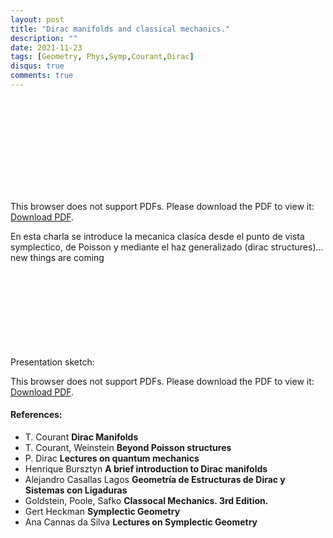 ```yaml
---
layout: post
title: "Dirac manifolds and classical mechanics."
description: ""
date: 2021-11-23
tags: [Geometry, Phys,Symp,Courant,Dirac]
disqus: true
comments: true
---
```





<object data="pdfs/notesclassicalmechanics.pdf" type="application/pdf" width="1400px" height="400px">
    <embed src="pdfs/notesclassicalmechanics.pdf">
        <p>This browser does not support PDFs. Please download the PDF to view it: <a href="pdfs/notesclassicalmechanics.pdf">Download PDF</a>.</p>
    </embed>
</object>

En esta charla se introduce la mecanica clasíca desde el punto de vista symplectico, de Poisson y mediante el haz generalizado (dirac structures)...  new things are coming
<!--more-->
Presentation sketch:
<object data="pdfs/Dirac_Structures__Classical_Mechanics_and__possibly__Quantum_Gravity (2).pdf" type="application/pdf" width="1400px" height="400px">
    <embed src="pdfs/Dirac_Structures__Classical_Mechanics_and__possibly__Quantum_Gravity (2).pdf">
        <p>This browser does not support PDFs. Please download the PDF to view it: <a href="pdfs/Dirac_Structures__Classical_Mechanics_and__possibly__Quantum_Gravity (2).pdf">Download PDF</a>.</p>
    </embed>
</object>
####  References:
- T. Courant **Dirac Manifolds**
- T. Courant, Weinstein **Beyond Poisson structures**
- P. Dirac **Lectures on quantum mechanics**
- Henrique Bursztyn **A brief introduction to Dirac manifolds**
- Alejandro Casallas Lagos **Geometría de Estructuras de Dirac y Sistemas con Ligaduras**
- Goldstein, Poole, Safko **Classocal Mechanics. 3rd Edition.**
- Gert Heckman **Symplectic Geometry**
- Ana Cannas da Silva **Lectures on Symplectic Geometry**
